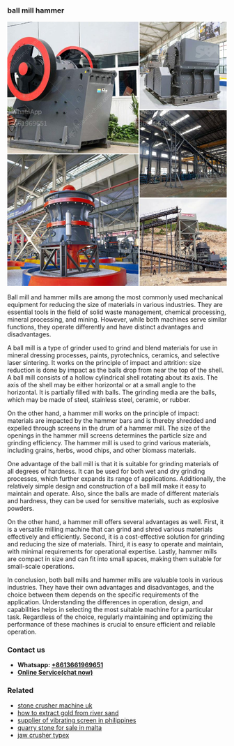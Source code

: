 <h3>ball mill hammer</h3><img src='1702259976.jpg' alt=''><p>Ball mill and hammer mills are among the most commonly used mechanical equipment for reducing the size of materials in various industries. They are essential tools in the field of solid waste management, chemical processing, mineral processing, and mining. However, while both machines serve similar functions, they operate differently and have distinct advantages and disadvantages.</p><p>A ball mill is a type of grinder used to grind and blend materials for use in mineral dressing processes, paints, pyrotechnics, ceramics, and selective laser sintering. It works on the principle of impact and attrition: size reduction is done by impact as the balls drop from near the top of the shell. A ball mill consists of a hollow cylindrical shell rotating about its axis. The axis of the shell may be either horizontal or at a small angle to the horizontal. It is partially filled with balls. The grinding media are the balls, which may be made of steel, stainless steel, ceramic, or rubber.</p><p>On the other hand, a hammer mill works on the principle of impact: materials are impacted by the hammer bars and is thereby shredded and expelled through screens in the drum of a hammer mill. The size of the openings in the hammer mill screens determines the particle size and grinding efficiency. The hammer mill is used to grind various materials, including grains, herbs, wood chips, and other biomass materials.</p><p>One advantage of the ball mill is that it is suitable for grinding materials of all degrees of hardness. It can be used for both wet and dry grinding processes, which further expands its range of applications. Additionally, the relatively simple design and construction of a ball mill make it easy to maintain and operate. Also, since the balls are made of different materials and hardness, they can be used for sensitive materials, such as explosive powders.</p><p>On the other hand, a hammer mill offers several advantages as well. First, it is a versatile milling machine that can grind and shred various materials effectively and efficiently. Second, it is a cost-effective solution for grinding and reducing the size of materials. Third, it is easy to operate and maintain, with minimal requirements for operational expertise. Lastly, hammer mills are compact in size and can fit into small spaces, making them suitable for small-scale operations.</p><p>In conclusion, both ball mills and hammer mills are valuable tools in various industries. They have their own advantages and disadvantages, and the choice between them depends on the specific requirements of the application. Understanding the differences in operation, design, and capabilities helps in selecting the most suitable machine for a particular task. Regardless of the choice, regularly maintaining and optimizing the performance of these machines is crucial to ensure efficient and reliable operation.</p><h3>Contact us</h3><ul><li><strong>Whatsapp:&nbsp;<a href="https://wa.me/8613661969651">+8613661969651</a></strong></li><li><a href="https://swt.shibang-china.com/?git&amp;zhl&amp;ball mill hammer"><strong>Online Service(chat now)</strong></a></li></ul><h3>Related</h3><ul><li><a href='stone crusher machine uk.md'>stone crusher machine uk</a></li><li><a href='how to extract gold from river sand.md'>how to extract gold from river sand</a></li><li><a href='supplier of vibrating screen in philippines.md'>supplier of vibrating screen in philippines</a></li><li><a href='quarry stone for sale in malta.md'>quarry stone for sale in malta</a></li><li><a href='jaw crusher typex.md'>jaw crusher typex</a></li></ul>